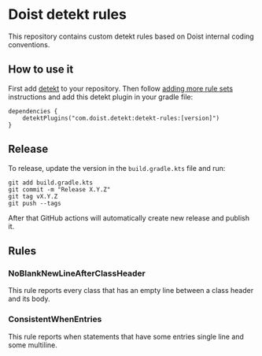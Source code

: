 # Doist detekt rules

This repository contains custom detekt rules based on Doist internal coding conventions.

## How to use it

First add [detekt](https://github.com/detekt/detekt) to your repository. Then follow
[adding more rule sets](https://github.com/detekt/detekt#adding-more-rule-sets) instructions and add this
detekt plugin in your gradle file:
```
dependencies {
    detektPlugins("com.doist.detekt:detekt-rules:[version]")
}
```

## Release

To release, update the version in the `build.gradle.kts` file and run:
```
git add build.gradle.kts
git commit -m "Release X.Y.Z"
git tag vX.Y.Z
git push --tags
```
After that GitHub actions will automatically create new release and publish it.

## Rules

### NoBlankNewLineAfterClassHeader

This rule reports every class that has an empty line between a class header and its body.

### ConsistentWhenEntries

This rule reports when statements that have some entries single line and some multiline. 
